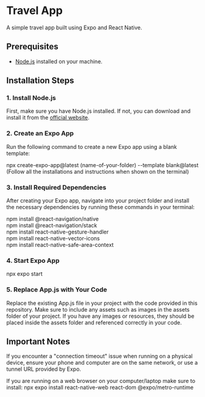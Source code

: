 # Travel App
A simple travel app built using Expo and React Native.

## Prerequisites
- [Node.js](https://nodejs.org/) installed on your machine.

## Installation Steps

### 1. Install Node.js
First, make sure you have Node.js installed. If not, you can download and install it from the [official website](https://nodejs.org/).

### 2. Create an Expo App
Run the following command to create a new Expo app using a blank template:

npx create-expo-app@latest (name-of-your-folder) --template blank@latest <br>
(Follow all the installations and instructions when shown on the terminal)

### 3. Install Required Dependencies
After creating your Expo app, navigate into your project folder and install the necessary dependencies by running these commands in your terminal: <br>

npm install @react-navigation/native <br>
npm install @react-navigation/stack <br>
npm install react-native-gesture-handler <br>
npm install react-native-vector-icons <br>
npm install react-native-safe-area-context <br>

### 4. Start Expo App
npx expo start

### 5. Replace App.js with Your Code
Replace the existing App.js file in your project with the code provided in this repository. Make sure to include any assets such as images in the assets folder of your project.
If you have any images or resources, they should be placed inside the assets folder and referenced correctly in your code.

## Important Notes
If you encounter a "connection timeout" issue when running on a physical device, ensure your phone and computer are on the same network, or use a tunnel URL provided by Expo.

If you are running on a web browser on your computer/laptop make sure to install:
npx expo install react-native-web react-dom @expo/metro-runtime

